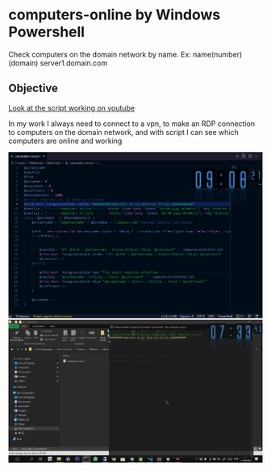 # computers-online  by Windows Powershell

<p>Check computers on the domain network by name. Ex: name(number)(domain) server1.domain.com </p>
<div>
<h2>Objective</h2>
  <a href="https://www.youtube.com/watch?v=M5NMQYSCPAw">Look at the script working on youtube</a>
  
  <p>
In my work I always need to connect to a vpn, to make an RDP connection to computers on the domain network, and with script I can see which computers are online and working 
</p>
<a href="#">
  <img src="./src/img/Inicio.png" />
   <img src="./src/img/1-00173.jpg" />   
</a>

</div>
